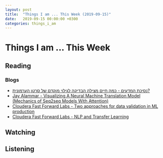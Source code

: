 ```yaml
---
layout: post
title:  "Things I am ... This Week (2019-09-15)"
date:   2019-09-15 00:00:00 +0300
categories: things_i_am
---
```


# Things I am ... This Week  

## Reading  

### Blogs

- [נסיכת המדעים - כמה חיים מצילה הבדיקה לגילוי מוקדם של סרטן הערמונית?][sp1]
- [Jay Alammar - Visualizing A Neural Machine Translation Model (Mechanics of Seq2seq Models With Attention)][ja1]
- [Cloudera Fast Forward Labs - Two approaches for data validation in ML production][ff1]
- [Cloudera Fast Forward Labs - NLP and Transfer Learning][ff2]

## Watching  

## Listening  

[sp1]:http://www.sci-princess.info/archives/3287
[ja1]:https://jalammar.github.io/visualizing-neural-machine-translation-mechanics-of-seq2seq-models-with-attention/
[ff1]:https://blog.fastforwardlabs.com/2019/08/28/two-approaches-for-data-validation-in-ml-production.html
[ff2]:https://blog.fastforwardlabs.com/2019/08/28/nlp-and-transfer-learning.html

